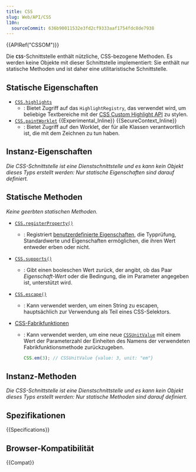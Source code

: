 ```yaml
---
title: CSS
slug: Web/API/CSS
l10n:
  sourceCommit: 636b90011532e3fd2cf9333aaf1754fdc8de7938
---
```


{{APIRef("CSSOM")}}

Die **`CSS`**-Schnittstelle enthält nützliche, CSS-bezogene Methoden. Es werden keine Objekte mit dieser Schnittstelle implementiert: Sie enthält nur statische Methoden und ist daher eine utilitaristische Schnittstelle.

## Statische Eigenschaften

- [`CSS.highlights`](/de/docs/Web/API/CSS/highlights_static)
  - : Bietet Zugriff auf das `HighlightRegistry`, das verwendet wird, um beliebige Textbereiche mit der [CSS Custom Highlight API](/de/docs/Web/API/CSS_Custom_Highlight_API) zu stylen.
- [`CSS.paintWorklet`](/de/docs/Web/API/CSS/paintWorklet_static) {{Experimental_Inline}} {{SecureContext_Inline}}
  - : Bietet Zugriff auf den Worklet, der für alle Klassen verantwortlich ist, die mit dem Zeichnen zu tun haben.

## Instanz-Eigenschaften

_Die CSS-Schnittstelle ist eine Dienstschnittstelle und es kann kein Objekt dieses Typs erstellt werden: Nur statische Eigenschaften sind darauf definiert._

## Statische Methoden

_Keine geerbten statischen Methoden._

- [`CSS.registerProperty()`](/de/docs/Web/API/CSS/registerProperty_static)
  - : Registriert [benutzerdefinierte Eigenschaften](/de/docs/Web/CSS/--*), die Typprüfung, Standardwerte und Eigenschaften ermöglichen, die ihren Wert entweder erben oder nicht.
- [`CSS.supports()`](/de/docs/Web/API/CSS/supports_static)
  - : Gibt einen booleschen Wert zurück, der angibt, ob das Paar _Eigenschaft-Wert_ oder die Bedingung, die im Parameter angegeben ist, unterstützt wird.
- [`CSS.escape()`](/de/docs/Web/API/CSS/escape_static)
  - : Kann verwendet werden, um einen String zu escapen, hauptsächlich zur Verwendung als Teil eines CSS-Selektors.
- [CSS-Fabrikfunktionen](/de/docs/Web/API/CSS/factory_functions_static)

  - : Kann verwendet werden, um eine neue [`CSSUnitValue`](/de/docs/Web/API/CSSUnitValue) mit einem Wert der Parameterzahl der Einheiten des Namens der verwendeten Fabrikfunktionsmethode zurückzugeben.

    ```js
    CSS.em(3); // CSSUnitValue {value: 3, unit: "em"}
    ```

## Instanz-Methoden

_Die CSS-Schnittstelle ist eine Dienstschnittstelle und es kann kein Objekt dieses Typs erstellt werden: Nur statische Methoden sind darauf definiert._

## Spezifikationen

{{Specifications}}

## Browser-Kompatibilität

{{Compat}}
